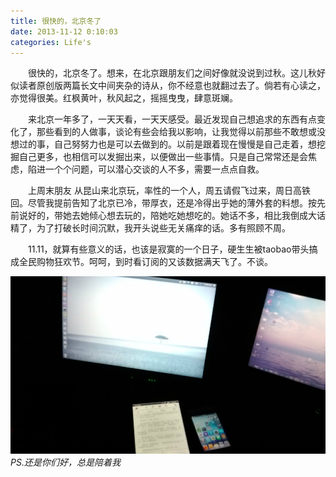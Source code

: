 ```yaml
---
title: 很快的，北京冬了 
date: 2013-11-12 0:10:03
categories: Life's
---
```


　　很快的，北京冬了。想来，在北京跟朋友们之间好像就没说到过秋。这儿秋好似读者原创版两篇长文中间夹杂的诗从，你不经意也就翻过去了。倘若有心读之，亦觉得很美。红枫黄叶，秋风起之，摇摇曳曳，肆意斑斓。

　　来北京一年多了，一天天看，一天天感受。最近发现自己想追求的东西有点变化了，那些看到的人做事，谈论有些会给我以影响，让我觉得以前那些不敢想或没想过的事，自己努努力也是可以去做到的。以前是跟着现在慢慢是自己走着，想挖掘自己更多，也相信可以发掘出来，以便做出一些事情。只是自己常常还是会焦虑，陷进一个个问题，可以潜心交谈的人不多，需要一点点自救。

　　上周末朋友 从昆山来北京玩，率性的一个人，周五请假飞过来，周日高铁回。尽管我提前告知了北京已冷，带厚衣，还是冷得出乎她的薄外套的料想。按先前说好的，带她去她倾心想去玩的，陪她吃她想吃的。她话不多，相比我倒成大话精了，为了打破长时间沉默，我开头说些无关痛痒的话。多有照顾不周。

　　11.11，就算有些意义的话，也该是寂寞的一个日子，硬生生被taobao带头搞成全民购物狂欢节。呵呵，到时看订阅的又该数据满天飞了。不谈。

![](/image/图/很快的，北京冬了.jpg)
*PS.还是你们好，总是陪着我*